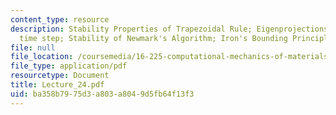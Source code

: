 ```yaml
---
content_type: resource
description: Stability Properties of Trapezoidal Rule; Eigenprojections; Choice of
  time step; Stability of Newmark's Algorithm; Iron's Bounding Principle
file: null
file_location: /coursemedia/16-225-computational-mechanics-of-materials-fall-2003/ba358b7975d3a803a8049d5fb64f13f3_Lecture_24.pdf
file_type: application/pdf
resourcetype: Document
title: Lecture_24.pdf
uid: ba358b79-75d3-a803-a804-9d5fb64f13f3
---
```

